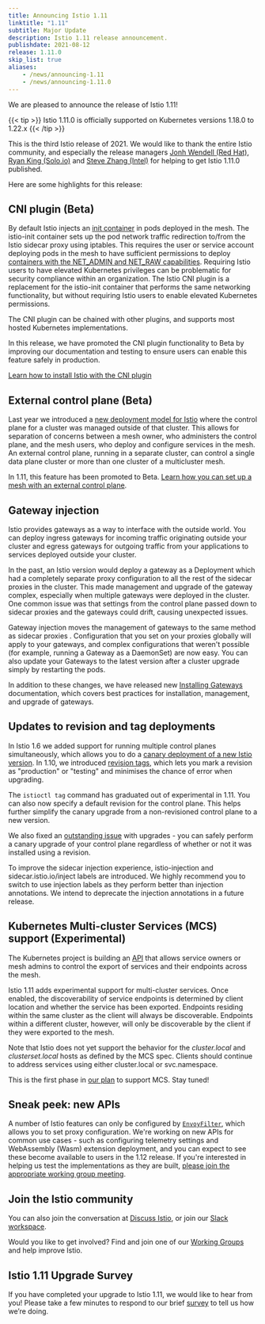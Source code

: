 ```yaml
---
title: Announcing Istio 1.11
linktitle: "1.11"
subtitle: Major Update
description: Istio 1.11 release announcement.
publishdate: 2021-08-12
release: 1.11.0
skip_list: true
aliases:
    - /news/announcing-1.11
    - /news/announcing-1.11.0
---
```


We are pleased to announce the release of Istio 1.11!

{{< tip >}}
Istio 1.11.0 is officially supported on Kubernetes versions 1.18.0 to 1.22.x
{{< /tip >}}

This is the third Istio release of 2021. We would like to thank the entire Istio community, and especially the release managers [Jonh Wendell (Red Hat)](https://github.com/jwendell), [Ryan King (Solo.io)](https://github.com/ryantking) and [Steve Zhang (Intel)](https://github.com/zhlsunshine) for helping to get Istio 1.11.0 published.

Here are some highlights for this release:

## CNI plugin (Beta)

By default Istio injects an [init container](https://kubernetes.io/docs/concepts/workloads/pods/init-containers/) in pods deployed in the mesh. The istio-init container sets up the pod network traffic redirection to/from the Istio sidecar proxy using iptables. This requires the user or service account deploying pods in the mesh to have sufficient permissions to deploy [containers with the NET_ADMIN and NET_RAW capabilities](https://kubernetes.io/docs/tasks/configure-pod-container/security-context/#set-capabilities-for-a-container). Requiring Istio users to  have elevated Kubernetes privileges can be problematic for security compliance within an organization. The Istio CNI plugin is a replacement for the istio-init container that performs the same networking functionality, but without requiring Istio users to enable elevated Kubernetes permissions.


The CNI plugin can be chained with other plugins, and supports most hosted Kubernetes implementations.

In this release, we have promoted the CNI plugin functionality to Beta by improving our documentation and testing to ensure users can enable this feature safely in production.

[Learn how to install Istio with the CNI plugin](https://istio.io/latest/docs/setup/additional-setup/cni/)

## External control plane (Beta)

Last year we introduced a [new deployment model for Istio](https://istio.io/latest/blog/2020/new-deployment-model/) where the control plane for a cluster was managed outside of that cluster.  This allows for separation of concerns between a mesh owner, who administers the control plane, and the mesh users, who deploy and configure services in the mesh. An external control plane, running in a separate cluster, can control a single data plane cluster or more than one cluster of a multicluster mesh.

In 1.11, this feature has been promoted to Beta. [Learn how you can set up a mesh with an external control plane](https://istio.io/latest/docs/setup/install/external-controlplane/).

## Gateway injection

Istio provides gateways as a way to interface with the outside world. You can deploy ingress gateways for incoming traffic originating outside your cluster and egress gateways for outgoing traffic from your applications to services deployed outside your cluster.

In the past, an Istio version would deploy a gateway as a Deployment which had a completely separate proxy configuration to all the rest of the sidecar proxies in the cluster. This made management and upgrade of the gateway complex, especially when multiple gateways were deployed in the cluster. One common issue was that settings from the control plane passed down to sidecar proxies and the gateways could drift, causing unexpected issues.

Gateway injection moves the management of gateways to the same method as sidecar proxies . Configuration that you set on your proxies globally will apply to your gateways, and complex configurations that weren't possible (for example, running a Gateway as a DaemonSet) are now easy. You can also update your Gateways to the latest version after a cluster upgrade simply by restarting the pods.

In addition to these changes, we have released new [Installing Gateways](https://istio.io/latest/docs/setup/additional-setup/gateway/) documentation, which covers best practices for installation, management, and upgrade of gateways.

## Updates to revision and tag deployments

In Istio 1.6 we added support for running multiple control planes simultaneously, which allows you to do a [canary deployment of a new Istio version](https://istio.io/latest/blog/2020/multiple-control-planes/).  In 1.10, we introduced [revision tags](https://istio.io/latest/blog/2021/revision-tags/), which lets you mark a revision as "production" or "testing" and minimises the chance of error when upgrading.

The `istioctl tag` command has graduated out of experimental in 1.11. You can also now specify a default revision for the control plane. This helps further simplify the canary upgrade from a non-revisioned control plane to a new version.

We also fixed an [outstanding issue](https://github.com/istio/istio/issues/28880) with upgrades - you can safely perform a canary upgrade of your control plane regardless of whether or not it was installed using a revision.

To improve the sidecar injection experience, istio-injection and sidecar.istio.io/inject labels are introduced. We highly recommend you to switch to use injection labels as they perform better than injection annotations. We intend to deprecate the injection annotations in a future release.

## Kubernetes Multi-cluster Services (MCS) support (Experimental)

The Kubernetes project is building an [API](https://github.com/kubernetes/enhancements/tree/master/keps/sig-multicluster/1645-multi-cluster-services-api) that allows service owners or mesh admins to control the export of services and their endpoints across the mesh.

Istio 1.11 adds experimental support for multi-cluster services. Once enabled, the discoverability of service endpoints is determined by client location and whether the service has been exported. Endpoints residing within the same cluster as the client will always be discoverable. Endpoints within a different cluster, however, will only be discoverable by the client if they were exported to the mesh.

Note that Istio does not yet support the behavior for the _cluster.local_ and _clusterset.local_ hosts as defined by the MCS spec. Clients should continue to address services using either cluster.local or svc.namespace.

This is the first phase in [our plan](https://docs.google.com/document/d/1K8hvQ83UcJ9a7U8oqXIefwr6pFJn-VBEi40Ak-fwQtk/edit) to support MCS. Stay tuned!

## Sneak peek: new APIs

A number of Istio features can only be configured by [`EnvoyFilter`](https://istio.io/latest/docs/reference/config/networking/envoy-filter/), which allows you to set proxy configuration. We're working on new APIs for common use cases - such as configuring telemetry settings and WebAssembly (Wasm) extension deployment, and you can expect to see these become available to users in the 1.12 release.  If you're interested in helping us test the implementations as they are built, [please join the appropriate working group meeting](https://github.com/istio/community/blob/master/WORKING-GROUPS.md).

## Join the Istio community

You can also join the conversation at [Discuss Istio](https://discuss.istio.io/), or join our [Slack workspace](https://slack.istio.io/).

Would you like to get involved? Find and join one of our [Working Groups](https://github.com/istio/community/blob/master/WORKING-GROUPS.md) and help improve Istio.

## Istio 1.11 Upgrade Survey

If you have completed your upgrade to Istio 1.11, we would like to hear from you! Please take a few minutes to respond to our brief [survey](https://forms.gle/pquMQs4Qxujus6jB9) to tell us how we’re doing.
